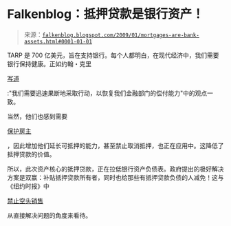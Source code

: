 <!--yml

category: 未分类

date: 2024-05-12 22:28:53

-->

# Falkenblog：抵押贷款是银行资产！

> 来源：[`falkenblog.blogspot.com/2009/01/mortgages-are-bank-assets.html#0001-01-01`](http://falkenblog.blogspot.com/2009/01/mortgages-are-bank-assets.html#0001-01-01)

TARP 是 700 亿美元，旨在支持银行。每个人都明白，在现代经济中，我们需要银行保持健康。正如约翰・克里

[写道](http://online.wsj.com/article/SB123292942357513957.html)

:"我们需要迅速果断地采取行动，以恢复我们金融部门的偿付能力"中的观点一致。

当然，他们也感到需要

[保护房主](http://www.nytimes.com/reuters/2009/01/29/business/business-us-usa-stimulus.html?_r=1)

，因此增加他们延长可抵押的能力，甚至禁止取消抵押，也正在应用中。这降低了抵押贷款的价值。

所以，此次资产核心的抵押贷款，正在拉低银行资产负债表。政府提出的极好解决方案是双赢：补贴抵押贷款所有者，同时也给那些有抵押贷款负债的人减免！这与《纽约时报》中

[禁止空头销售](http://www.sharescity.com/2008/07/sec-outlaws-naked-short-selling.html)

从直接解决问题的角度来看待。
